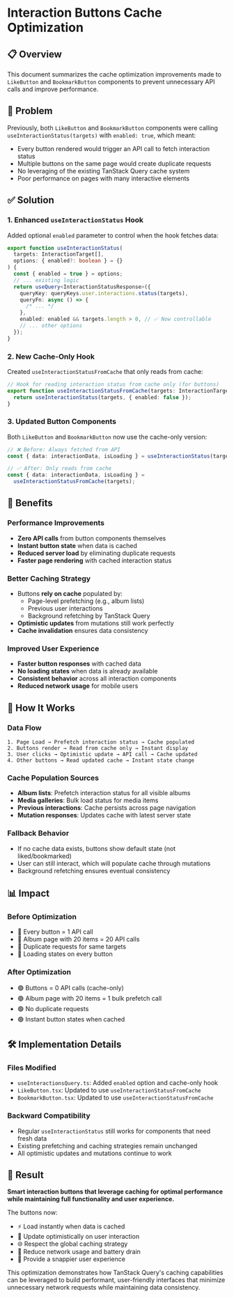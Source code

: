 # Interaction Buttons Cache Optimization

## 📋 Overview

This document summarizes the cache optimization improvements made to `LikeButton` and `BookmarkButton` components to prevent unnecessary API calls and improve performance.

## 🎯 Problem

Previously, both `LikeButton` and `BookmarkButton` components were calling `useInteractionStatus(targets)` with `enabled: true`, which meant:

- Every button rendered would trigger an API call to fetch interaction status
- Multiple buttons on the same page would create duplicate requests
- No leveraging of the existing TanStack Query cache system
- Poor performance on pages with many interactive elements

## ✅ Solution

### 1. **Enhanced `useInteractionStatus` Hook**

Added optional `enabled` parameter to control when the hook fetches data:

```typescript
export function useInteractionStatus(
  targets: InteractionTarget[],
  options: { enabled?: boolean } = {}
) {
  const { enabled = true } = options;
  // ... existing logic
  return useQuery<InteractionStatusResponse>({
    queryKey: queryKeys.user.interactions.status(targets),
    queryFn: async () => {
      /* ... */
    },
    enabled: enabled && targets.length > 0, // ✅ Now controllable
    // ... other options
  });
}
```

### 2. **New Cache-Only Hook**

Created `useInteractionStatusFromCache` that only reads from cache:

```typescript
// Hook for reading interaction status from cache only (for buttons)
export function useInteractionStatusFromCache(targets: InteractionTarget[]) {
  return useInteractionStatus(targets, { enabled: false });
}
```

### 3. **Updated Button Components**

Both `LikeButton` and `BookmarkButton` now use the cache-only version:

```typescript
// ❌ Before: Always fetched from API
const { data: interactionData, isLoading } = useInteractionStatus(targets);

// ✅ After: Only reads from cache
const { data: interactionData, isLoading } =
  useInteractionStatusFromCache(targets);
```

## 🚀 Benefits

### **Performance Improvements**

- **Zero API calls** from button components themselves
- **Instant button state** when data is cached
- **Reduced server load** by eliminating duplicate requests
- **Faster page rendering** with cached interaction status

### **Better Caching Strategy**

- Buttons **rely on cache** populated by:
  - Page-level prefetching (e.g., album lists)
  - Previous user interactions
  - Background refetching by TanStack Query
- **Optimistic updates** from mutations still work perfectly
- **Cache invalidation** ensures data consistency

### **Improved User Experience**

- **Faster button responses** with cached data
- **No loading states** when data is already available
- **Consistent behavior** across all interaction components
- **Reduced network usage** for mobile users

## 🔧 How It Works

### **Data Flow**

```
1. Page Load → Prefetch interaction status → Cache populated
2. Buttons render → Read from cache only → Instant display
3. User clicks → Optimistic update → API call → Cache updated
4. Other buttons → Read updated cache → Instant state change
```

### **Cache Population Sources**

- **Album lists**: Prefetch interaction status for all visible albums
- **Media galleries**: Bulk load status for media items
- **Previous interactions**: Cache persists across page navigation
- **Mutation responses**: Updates cache with latest server state

### **Fallback Behavior**

- If no cache data exists, buttons show default state (not liked/bookmarked)
- User can still interact, which will populate cache through mutations
- Background refetching ensures eventual consistency

## 📊 Impact

### **Before Optimization**

- 🔴 Every button = 1 API call
- 🔴 Album page with 20 items = 20 API calls
- 🔴 Duplicate requests for same targets
- 🔴 Loading states on every button

### **After Optimization**

- 🟢 Buttons = 0 API calls (cache-only)
- 🟢 Album page with 20 items = 1 bulk prefetch call
- 🟢 No duplicate requests
- 🟢 Instant button states when cached

## 🛠️ Implementation Details

### **Files Modified**

- `useInteractionsQuery.ts`: Added `enabled` option and cache-only hook
- `LikeButton.tsx`: Updated to use `useInteractionStatusFromCache`
- `BookmarkButton.tsx`: Updated to use `useInteractionStatusFromCache`

### **Backward Compatibility**

- Regular `useInteractionStatus` still works for components that need fresh data
- Existing prefetching and caching strategies remain unchanged
- All optimistic updates and mutations continue to work

## 🎉 Result

**Smart interaction buttons that leverage caching for optimal performance while maintaining full functionality and user experience.**

The buttons now:

- ⚡ Load instantly when data is cached
- 🔄 Update optimistically on user interaction
- 🌐 Respect the global caching strategy
- 📱 Reduce network usage and battery drain
- 🚀 Provide a snappier user experience

This optimization demonstrates how TanStack Query's caching capabilities can be leveraged to build performant, user-friendly interfaces that minimize unnecessary network requests while maintaining data consistency.
